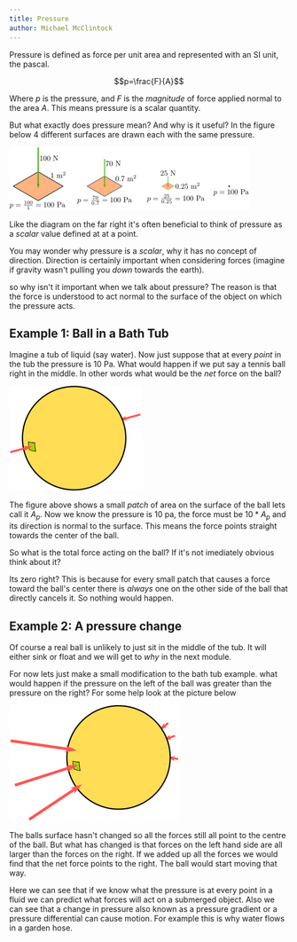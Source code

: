 ```yaml
---
title: Pressure
author: Michael McClintock
---
```


Pressure is defined as force per unit area and represented with an SI
unit, the pascal.

$$p=\frac{F}{A}$$

Where $p$ is the pressure, and $F$ is the *magnitude* of force applied
normal to the area $A$. This means pressure is a scalar quantity. 

But what exactly does pressure mean? And why is it useful? In the
figure below 4 different surfaces are drawn each with the same
pressure.

![ ](pressure1.png)


Like the diagram on the far right it's often beneficial to think of
pressure as a *scalar* value defined at at a point.

You may wonder why pressure is a *scalar*, why it has no concept of
direction. Direction is certainly important when considering forces
(imagine if gravity wasn't pulling you *down* towards the earth).

so why isn't it important when we talk about pressure? The reason is
that the force is understood to act normal to the surface of the
object on which the pressure acts.

## Example 1: Ball in a Bath Tub

Imagine a tub of liquid (say water). Now just
suppose that at every *point* in the tub the pressure is $10$ Pa. What
would happen if we put say a tennis ball right in the middle. In other
words what would be the *net* force on the ball? 

![ ](pressure2.png)

The figure above shows a small *patch* of area on the surface of the
ball lets call it $A_p$. Now we know the pressure is $10$ pa, the
force must be $10*A_p$ and its direction is normal to the surface.
This means the force points straight towards the center of the ball.

So what is the total force acting on the ball? If it's not imediately
obvious think about it? 

Its zero right? This is because for every small patch that causes a
force toward the ball's center there is *always* one on the other side
of the ball that directly cancels it. So nothing would happen.

## Example 2: A pressure change

Of course a real ball is unlikely to just sit in the middle of the
tub. It will either sink or float and we will get to *why* in the next
module. 

For now lets just make a small modification to the bath tub example.
what would happen if the pressure on the left of the ball was greater
than the pressure on the right? For some help look at the picture
below

![ ](pressure3.png)

The balls surface hasn't changed so all the forces still all point to
the centre of the ball. But what has changed is that forces on the
left hand side are all larger than the forces on the right. If we
added up all the forces we would find that the net force points to the
right. The ball would start moving that way.

Here we can see that if we know what the pressure is at every point in
a fluid we can predict what forces will act on a submerged object.
Also we can see that a change in pressure also known as a pressure
gradient or a pressure differential can cause motion. For example this
is why water flows in a garden hose.

<!-- vim: set ft=pdc: -->

